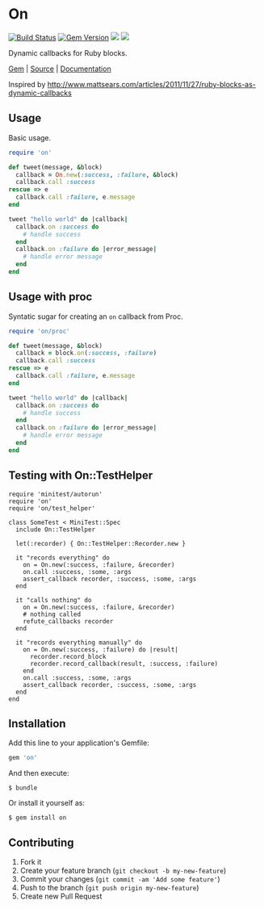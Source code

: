# On

[<img src="https://secure.travis-ci.org/neopoly/on.png?branch=master"
alt="Build Status" />](http://travis-ci.org/neopoly/on) [<img
src="https://badge.fury.io/rb/on.png" alt="Gem Version"
/>](http://badge.fury.io/rb/on) [<img
src="https://codeclimate.com/github/neopoly/on.png"
/>](https://codeclimate.com/github/neopoly/on) [<img
src="http://inch-ci.org/github/neopoly/on.png"
/>](http://inch-ci.org/github/neopoly/on)

Dynamic callbacks for Ruby blocks.

[Gem](https://rubygems.org/gems/on) | [Source](https://github.com/neopoly/on)
|
[Documentation](http://rubydoc.info/github/neopoly/on/master/file/README.rdoc)

Inspired by
http://www.mattsears.com/articles/2011/11/27/ruby-blocks-as-dynamic-callbacks

## Usage

Basic usage.

```ruby
require 'on'

def tweet(message, &block)
  callback = On.new(:success, :failure, &block)
  callback.call :success
rescue => e
  callback.call :failure, e.message
end

tweet "hello world" do |callback|
  callback.on :success do
    # handle success
  end
  callback.on :failure do |error_message|
    # handle error message
  end
end
```

## Usage with proc

Syntatic sugar for creating an `on` callback from Proc.

```ruby
require 'on/proc'

def tweet(message, &block)
  callback = block.on(:success, :failure)
  callback.call :success
rescue => e
  callback.call :failure, e.message
end

tweet "hello world" do |callback|
  callback.on :success do
    # handle success
  end
  callback.on :failure do |error_message|
    # handle error message
  end
end
```

## Testing with On::TestHelper

```
require 'minitest/autorun'
require 'on'
require 'on/test_helper'

class SomeTest < MiniTest::Spec
  include On::TestHelper

  let(:recorder) { On::TestHelper::Recorder.new }

  it "records everything" do
    on = On.new(:success, :failure, &recorder)
    on.call :success, :some, :args
    assert_callback recorder, :success, :some, :args
  end

  it "calls nothing" do
    on = On.new(:success, :failure, &recorder)
    # nothing called
    refute_callbacks recorder
  end

  it "records everything manually" do
    on = On.new(:success, :failure) do |result|
      recorder.record_block
      recorder.record_callback(result, :success, :failure)
    end
    on.call :success, :some, :args
    assert_callback recorder, :success, :some, :args
  end
end
```

## Installation

Add this line to your application's Gemfile:

```ruby
gem 'on'
```

And then execute:

```shell
$ bundle
```

Or install it yourself as:

```shell
$ gem install on
```

## Contributing

1.  Fork it
2.  Create your feature branch (`git checkout -b my-new-feature`)
3.  Commit your changes (`git commit -am 'Add some feature'`)
4.  Push to the branch (`git push origin my-new-feature`)
5.  Create new Pull Request

